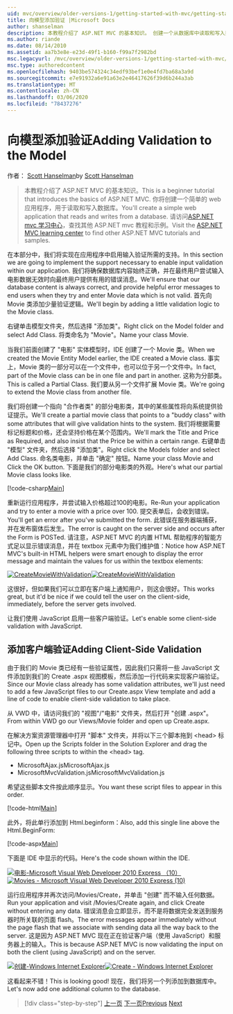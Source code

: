```yaml
---
uid: mvc/overview/older-versions-1/getting-started-with-mvc/getting-started-with-mvc-part7
title: 向模型添加验证 |Microsoft Docs
author: shanselman
description: 本教程介绍了 ASP.NET MVC 的基本知识。 创建一个从数据库中读取和写入数据的简单 web 应用程序。
ms.author: riande
ms.date: 08/14/2010
ms.assetid: aa7b3e8e-e23d-49f1-b160-f99a7f2982bd
msc.legacyurl: /mvc/overview/older-versions-1/getting-started-with-mvc/getting-started-with-mvc-part7
msc.type: authoredcontent
ms.openlocfilehash: 9403be574324c34edf93bef1e0e4fd7ba68a3a9d
ms.sourcegitcommit: e7e91932a6e91a63e2e46417626f39d6b244a3ab
ms.translationtype: MT
ms.contentlocale: zh-CN
ms.lasthandoff: 03/06/2020
ms.locfileid: "78437276"
---
```

# <a name="adding-validation-to-the-model"></a><span data-ttu-id="4b0be-104">向模型添加验证</span><span class="sxs-lookup"><span data-stu-id="4b0be-104">Adding Validation to the Model</span></span>

<span data-ttu-id="4b0be-105">作者： [Scott Hanselman](https://github.com/shanselman)</span><span class="sxs-lookup"><span data-stu-id="4b0be-105">by [Scott Hanselman](https://github.com/shanselman)</span></span>

> <span data-ttu-id="4b0be-106">本教程介绍了 ASP.NET MVC 的基本知识。</span><span class="sxs-lookup"><span data-stu-id="4b0be-106">This is a beginner tutorial that introduces the basics of ASP.NET MVC.</span></span> <span data-ttu-id="4b0be-107">你将创建一个简单的 web 应用程序，用于读取和写入数据库。</span><span class="sxs-lookup"><span data-stu-id="4b0be-107">You'll create a simple web application that reads and writes from a database.</span></span> <span data-ttu-id="4b0be-108">请访问[ASP.NET mvc 学习中心](../../../index.md)，查找其他 ASP.NET mvc 教程和示例。</span><span class="sxs-lookup"><span data-stu-id="4b0be-108">Visit the [ASP.NET MVC learning center](../../../index.md) to find other ASP.NET MVC tutorials and samples.</span></span>

<span data-ttu-id="4b0be-109">在本部分中，我们将实现在应用程序中启用输入验证所需的支持。</span><span class="sxs-lookup"><span data-stu-id="4b0be-109">In this section we are going to implement the support necessary to enable input validation within our application.</span></span> <span data-ttu-id="4b0be-110">我们将确保数据库内容始终正确，并在最终用户尝试输入电影数据无效时向最终用户提供有用的错误消息。</span><span class="sxs-lookup"><span data-stu-id="4b0be-110">We'll ensure that our database content is always correct, and provide helpful error messages to end users when they try and enter Movie data which is not valid.</span></span> <span data-ttu-id="4b0be-111">首先向 Movie 类添加少量验证逻辑。</span><span class="sxs-lookup"><span data-stu-id="4b0be-111">We'll begin by adding a little validation logic to the Movie class.</span></span>

<span data-ttu-id="4b0be-112">右键单击模型文件夹，然后选择 "添加类"。</span><span class="sxs-lookup"><span data-stu-id="4b0be-112">Right click on the Model folder and select Add Class.</span></span> <span data-ttu-id="4b0be-113">将类命名为 "Movie"。</span><span class="sxs-lookup"><span data-stu-id="4b0be-113">Name your class Movie.</span></span>

<span data-ttu-id="4b0be-114">当我们前面创建了 "电影" 实体模型时，IDE 创建了一个 Movie 类。</span><span class="sxs-lookup"><span data-stu-id="4b0be-114">When we created the Movie Entity Model earlier, the IDE created a Movie class.</span></span> <span data-ttu-id="4b0be-115">事实上，Movie 类的一部分可以在一个文件中，也可以位于另一个文件中。</span><span class="sxs-lookup"><span data-stu-id="4b0be-115">In fact, part of the Movie class can be in one file and part in another.</span></span> <span data-ttu-id="4b0be-116">这称为分部类。</span><span class="sxs-lookup"><span data-stu-id="4b0be-116">This is called a Partial Class.</span></span> <span data-ttu-id="4b0be-117">我们要从另一个文件扩展 Movie 类。</span><span class="sxs-lookup"><span data-stu-id="4b0be-117">We're going to extend the Movie class from another file.</span></span>

<span data-ttu-id="4b0be-118">我们将创建一个指向 "合作者类" 的部分电影类，其中的某些属性将向系统提供验证提示。</span><span class="sxs-lookup"><span data-stu-id="4b0be-118">We'll create a partial movie class that points to a "buddy class" with some attributes that will give validation hints to the system.</span></span> <span data-ttu-id="4b0be-119">我们将根据需要标记标题和价格，还会坚持价格在某个范围内。</span><span class="sxs-lookup"><span data-stu-id="4b0be-119">We'll mark the Title and Price as Required, and also insist that the Price be within a certain range.</span></span> <span data-ttu-id="4b0be-120">右键单击 "模型" 文件夹，然后选择 "添加类"。</span><span class="sxs-lookup"><span data-stu-id="4b0be-120">Right click the Models folder and select Add Class.</span></span> <span data-ttu-id="4b0be-121">命名类电影，并单击 "确定" 按钮。</span><span class="sxs-lookup"><span data-stu-id="4b0be-121">Name your class Movie and Click the OK button.</span></span> <span data-ttu-id="4b0be-122">下面是我们的部分电影类的外观。</span><span class="sxs-lookup"><span data-stu-id="4b0be-122">Here's what our partial Movie class looks like.</span></span>

[!code-csharp[Main](getting-started-with-mvc-part7/samples/sample1.cs)]

<span data-ttu-id="4b0be-123">重新运行应用程序，并尝试输入价格超过100的电影。</span><span class="sxs-lookup"><span data-stu-id="4b0be-123">Re-Run your application and try to enter a movie with a price over 100.</span></span> <span data-ttu-id="4b0be-124">提交表单后，会收到错误。</span><span class="sxs-lookup"><span data-stu-id="4b0be-124">You'll get an error after you've submitted the form.</span></span> <span data-ttu-id="4b0be-125">此错误在服务器端捕获，并在发布窗体后发生。</span><span class="sxs-lookup"><span data-stu-id="4b0be-125">The error is caught on the server side and occurs after the Form is POSTed.</span></span> <span data-ttu-id="4b0be-126">请注意，ASP.NET MVC 的内置 HTML 帮助程序的智能方式足以显示错误消息，并在 textbox 元素中为我们维护值：</span><span class="sxs-lookup"><span data-stu-id="4b0be-126">Notice how ASP.NET MVC's built-in HTML helpers were smart enough to display the error message and maintain the values for us within the textbox elements:</span></span>

<span data-ttu-id="4b0be-127">[![CreateMovieWithValidation](getting-started-with-mvc-part7/_static/image2.png)](getting-started-with-mvc-part7/_static/image1.png)</span><span class="sxs-lookup"><span data-stu-id="4b0be-127">[![CreateMovieWithValidation](getting-started-with-mvc-part7/_static/image2.png)](getting-started-with-mvc-part7/_static/image1.png)</span></span>

<span data-ttu-id="4b0be-128">这很好，但如果我们可以立即在客户端上通知用户，则这会很好。</span><span class="sxs-lookup"><span data-stu-id="4b0be-128">This works great, but it'd be nice if we could tell the user on the client-side, immediately, before the server gets involved.</span></span>

<span data-ttu-id="4b0be-129">让我们使用 JavaScript 启用一些客户端验证。</span><span class="sxs-lookup"><span data-stu-id="4b0be-129">Let's enable some client-side validation with JavaScript.</span></span>

## <a name="adding-client-side-validation"></a><span data-ttu-id="4b0be-130">添加客户端验证</span><span class="sxs-lookup"><span data-stu-id="4b0be-130">Adding Client-Side Validation</span></span>

<span data-ttu-id="4b0be-131">由于我们的 Movie 类已经有一些验证属性，因此我们只需将一些 JavaScript 文件添加到我们的 Create .aspx 视图模板，然后添加一行代码来实现客户端验证。</span><span class="sxs-lookup"><span data-stu-id="4b0be-131">Since our Movie class already has some validation attributes, we'll just need to add a few JavaScript files to our Create.aspx View template and add a line of code to enable client-side validation to take place.</span></span>

<span data-ttu-id="4b0be-132">从 VWD 中，请访问我们的 "视图"/"电影" 文件夹，然后打开 "创建 .aspx"。</span><span class="sxs-lookup"><span data-stu-id="4b0be-132">From within VWD go our Views/Movie folder and open up Create.aspx.</span></span>

<span data-ttu-id="4b0be-133">在解决方案资源管理器中打开 "脚本" 文件夹，并将以下三个脚本拖到 &lt;head&gt; 标记中。</span><span class="sxs-lookup"><span data-stu-id="4b0be-133">Open up the Scripts folder in the Solution Explorer and drag the following three scripts to within the &lt;head&gt; tag.</span></span>

- <span data-ttu-id="4b0be-134">MicrosoftAjax.js</span><span class="sxs-lookup"><span data-stu-id="4b0be-134">MicrosoftAjax.js</span></span>
- <span data-ttu-id="4b0be-135">MicrosoftMvcValidation.js</span><span class="sxs-lookup"><span data-stu-id="4b0be-135">MicrosoftMvcValidation.js</span></span>

<span data-ttu-id="4b0be-136">希望这些脚本文件按此顺序显示。</span><span class="sxs-lookup"><span data-stu-id="4b0be-136">You want these script files to appear in this order.</span></span>

[!code-html[Main](getting-started-with-mvc-part7/samples/sample2.html)]

<span data-ttu-id="4b0be-137">此外，将此单行添加到 Html.beginform：</span><span class="sxs-lookup"><span data-stu-id="4b0be-137">Also, add this single line above the Html.BeginForm:</span></span>

[!code-aspx[Main](getting-started-with-mvc-part7/samples/sample3.aspx)]

<span data-ttu-id="4b0be-138">下面是 IDE 中显示的代码。</span><span class="sxs-lookup"><span data-stu-id="4b0be-138">Here's the code shown within the IDE.</span></span>

<span data-ttu-id="4b0be-139">[![电影-Microsoft Visual Web Developer 2010 Express （10）](getting-started-with-mvc-part7/_static/image4.png)](getting-started-with-mvc-part7/_static/image3.png)</span><span class="sxs-lookup"><span data-stu-id="4b0be-139">[![Movies - Microsoft Visual Web Developer 2010 Express (10)](getting-started-with-mvc-part7/_static/image4.png)](getting-started-with-mvc-part7/_static/image3.png)</span></span>

<span data-ttu-id="4b0be-140">运行应用程序并再次访问/Movies/Create，并单击 "创建" 而不输入任何数据。</span><span class="sxs-lookup"><span data-stu-id="4b0be-140">Run your application and visit /Movies/Create again, and click Create without entering any data.</span></span> <span data-ttu-id="4b0be-141">错误消息会立即显示，而不是将数据完全发送到服务器时所关联的页面 flash。</span><span class="sxs-lookup"><span data-stu-id="4b0be-141">The error messages appear immediately without the page flash that we associate with sending data all the way back to the server.</span></span> <span data-ttu-id="4b0be-142">这是因为 ASP.NET MVC 现在正在验证客户端（使用 JavaScript）和服务器上的输入。</span><span class="sxs-lookup"><span data-stu-id="4b0be-142">This is because ASP.NET MVC is now validating the input on both the client (using JavaScript) and on the server.</span></span>

<span data-ttu-id="4b0be-143">[![创建-Windows Internet Explorer](getting-started-with-mvc-part7/_static/image6.png)](getting-started-with-mvc-part7/_static/image5.png)</span><span class="sxs-lookup"><span data-stu-id="4b0be-143">[![Create - Windows Internet Explorer](getting-started-with-mvc-part7/_static/image6.png)](getting-started-with-mvc-part7/_static/image5.png)</span></span>

<span data-ttu-id="4b0be-144">这看起来不错！</span><span class="sxs-lookup"><span data-stu-id="4b0be-144">This is looking good!</span></span> <span data-ttu-id="4b0be-145">现在，我们将另一个列添加到数据库中。</span><span class="sxs-lookup"><span data-stu-id="4b0be-145">Let's now add one additional column to the database.</span></span>

> [!div class="step-by-step"]
> <span data-ttu-id="4b0be-146">[上一页](getting-started-with-mvc-part6.md)
> [下一页](getting-started-with-mvc-part8.md)</span><span class="sxs-lookup"><span data-stu-id="4b0be-146">[Previous](getting-started-with-mvc-part6.md)
[Next](getting-started-with-mvc-part8.md)</span></span>

